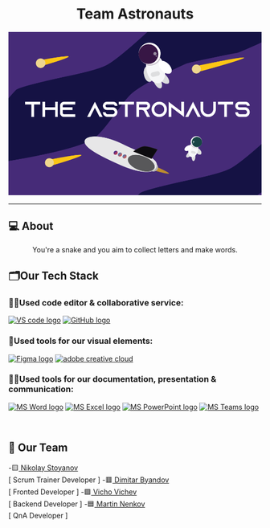 <h1 align="center">Team Astronauts</h1>

<p align="center">
    <img src="/Documentation/assets/banners/banner.png/">
</p>

<hr>

## 💻 About

<p align="center">You're a snake and you aim to collect letters and make words.</p>

## 🗂️Our Tech Stack

### 👨‍💻Used code editor & collaborative service:
<p align="left">
    <a href="https://code.visualstudio.com/"><img src="https://img.icons8.com/color/344/visual-studio-code-2019.png" alt="VS code logo" width=48px /></a>
    <a href="https://github.com/"><img src="https://img.icons8.com/nolan/344/github.png" alt="GitHub logo" width=52px /></a>
</p>

### 🔨Used tools for our visual elements:

<p align="left">
    <a href="https://www.figma.com/"><img src="https://img.icons8.com/color/344/figma--v1.png" alt="Figma logo" width=48px/></a>
    <a href="https://www.adobe.com/creativecloud.html"><img src="https://www.adobe.com/content/dam/shared/images/product-icons/svg/creative-cloud.svg" alt="adobe creative cloud" width=48px /></a>
</p>

### 🔨📄Used tools for our documentation, presentation & communication:

<p align="left">
    <a href="https://www.microsoft.com/en-ww/microsoft-365/word"><img src="https://img.icons8.com/color/344/ms-word.png" alt="MS Word logo" width=48px /></a>
    <a href="https://www.microsoft.com/en-ww/microsoft-365/excel"><img src="https://img.icons8.com/color/344/ms-excel.png" alt="MS Excel logo" width=48px /></a>
    <a href="https://www.microsoft.com/en-ww/microsoft-365/powerpoint"><img src="https://img.icons8.com/color/344/ms-powerpoint.png" alt="MS PowerPoint logo" width=48px /></a>
    <a href="https://www.microsoft.com/en/microsoft-teams/group-chat-software"><img src="https://img.icons8.com/color/344/microsoft-teams.png" alt = "MS Teams logo" width=46px /></a>
</p>


<br>

## 🧒 Our Team

-🟨<a href = “https://github.com/NZStoyanov21”> Nikolay Stoyanov </a><br> [ Scrum Trainer Developer ]
-🟥<a href = “https://github.com/DKByandov21”> Dimitar Byandov </a><br> [ Fronted Developer ]
-🟩<a href = “https://github.com/VDVichev21”> Vicho Vichev </a><br> [ Backend Developer ]
-🟦<a href = “https://github.com/MTNenkov21”> Martin Nenkov </a><br> [ QnA Developer ]


